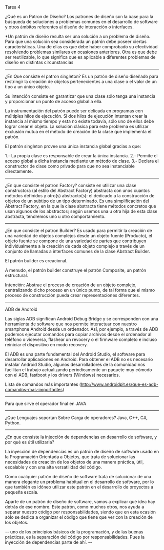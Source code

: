 Tarea 4
 
¿Qué es un Patron de Diseño?
Los patrones de diseño son la base para la búsqueda de soluciones a problemas comunes en el desarrollo de software y otros ámbitos referentes al diseño de interacción o interfaces.

 *Un patrón de diseño resulta ser una solución a un problema de diseño. Para que una solución sea considerada un patrón debe poseer ciertas características. Una de ellas es que debe haber comprobado su efectividad resolviendo problemas similares en ocasiones anteriores. Otra es que debe ser reutilizable, lo que significa que es aplicable a diferentes problemas de diseño en distintas circunstancias

*************************************
¿En Que consiste el patron singleton?
Es un patrón de diseño diseñado para restringir la creación de objetos pertenecientes a una clase o el valor de un tipo a un único objeto.

Su intención consiste en garantizar que una clase sólo tenga una instancia y proporcionar un punto de acceso global a ella.

La instrumentación del patrón puede ser delicada en programas con múltiples hilos de ejecución. Si dos hilos de ejecución intentan crear la instancia al mismo tiempo y esta no existe todavía, sólo uno de ellos debe lograr crear el objeto. La solución clásica para este problema es utilizar exclusión mutua en el método de creación de la clase que implementa el patrón.

El patrón singleton provee una única instancia global gracias a que:

1.- La propia clase es responsable de crear la única instancia. 
2.- Permite el acceso global a dicha instancia mediante un método de clase.
3.- Declara el constructor de clase como privado para que no sea instanciable directamente.

***********************************
¿En que consiste el patron Factory? 
consiste en utilizar una clase constructora (al estilo del Abstract Factory) abstracta con unos cuantos métodos definidos y otro(s) abstracto(s): el dedicado a la construcción de objetos de un subtipo de un tipo determinado. Es una simplificación del Abstract Factory, en la que la clase abstracta tiene métodos concretos que usan algunos de los abstractos; según usemos una u otra hija de esta clase abstracta, tendremos uno u otro comportamiento.

***********************************
¿En que consiste el patron Builder?
Es usado para permitir la creación de una variedad de objetos complejos desde un objeto fuente (Producto), el objeto fuente se compone de una variedad de partes que contribuyen individualmente a la creación de cada objeto complejo a través de un conjunto de llamadas a interfaces comunes de la clase Abstract Builder.

El patrón builder es creacional.

A menudo, el patrón builder construye el patrón Composite, un patrón estructural.

Intención: Abstrae el proceso de creación de un objeto complejo, centralizando dicho proceso en un único punto, de tal forma que el mismo proceso de construcción pueda crear representaciones diferentes.

________________
ADB de Android

Las siglas ADB significan Android Debug Bridge y se corresponden con una herramienta de software que nos permite interactuar con nuestro smartphone Android desde un ordenador. Así, por ejemplo, a través de ADB podemos ejecutar comandos para copiar archivos desde el ordenador al teléfono o viceversa, flashear un revocery o el firmware completo e incluso reiniciar el dispositivo en modo recovery. 

El ADB es una parte fundamental del Android Studio, el software para desarrollar aplicaciones en Android. Para obtener el ADB no es necesario instalar Android Studio, algunos desarrolladores de la comunidad nos facilitan el trabajo actualizando periodicamente un paquete muy cómodo con el ADB, fastboot y los drivers (Windows) necesarios.

Lista de comandos más importantes (http://www.androidpit.es/que-es-adb-comandos-mas-importantes)

________________________________________
Para que sirve el operador final en JAVA

__________________________________________________
¿Que Lenguajes soportan Sobre Carga de operadores?
Java, C++, C#, Python.

_____________________________________________________________________________
¿En que consiste la injección de dependencias en desarrollo de software, y por qué es útil utilizarla?

La inyección de dependencias es un patrón de diseño de software usado en la Programación Orientada a Objetos, que trata de solucionar las necesidades de creación de los objetos de una manera práctica, útil, escalable y con una alta versatilidad del código.

Como cualquier patrón de diseño de software trata de solucionar de una manera elegante un problema habitual en el desarrollo de software, por lo que también es idóneo utilizar este patrón en el desarrollo de proyectos a pequeña escala.

Aparte de un patrón de diseño de software, vamos a explicar qué idea hay detrás de ese nombre. Este patrón, como muchos otros, nos ayuda a separar nuestro código por responsabilidades, siendo que en esta ocasión sólo se dedica a organizar el código que tiene que ver con la creación de los objetos.

-- uno de los principios básicos de la programación, y de las buenas prácticas, es la separación del código por responsabilidades. Pues la inyección de dependencias parte de ahí. --
